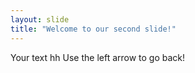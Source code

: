 ```yaml
---
layout: slide
title: "Welcome to our second slide!"
---
```

Your text hh
Use the left arrow to go back!
